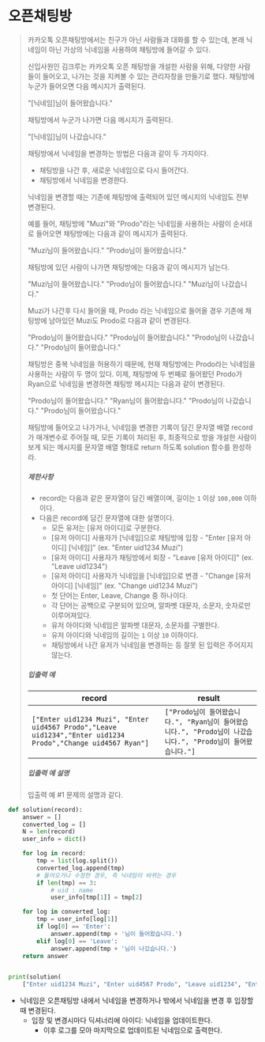 # 오픈채팅방

> 카카오톡 오픈채팅방에서는 친구가 아닌 사람들과 대화를 할 수 있는데, 본래 닉네임이 아닌 가상의 닉네임을 사용하여 채팅방에 들어갈 수 있다.
>
> 신입사원인 김크루는 카카오톡 오픈 채팅방을 개설한 사람을 위해, 다양한 사람들이 들어오고, 나가는 것을 지켜볼 수 있는 관리자창을 만들기로 했다. 채팅방에 누군가 들어오면 다음 메시지가 출력된다.
>
> "[닉네임]님이 들어왔습니다."
>
> 채팅방에서 누군가 나가면 다음 메시지가 출력된다.
>
> "[닉네임]님이 나갔습니다."
>
> 채팅방에서 닉네임을 변경하는 방법은 다음과 같이 두 가지이다.
>
> - 채팅방을 나간 후, 새로운 닉네임으로 다시 들어간다.
> - 채팅방에서 닉네임을 변경한다.
>
> 닉네임을 변경할 때는 기존에 채팅방에 출력되어 있던 메시지의 닉네임도 전부 변경된다.
>
> 예를 들어, 채팅방에 "Muzi"와 "Prodo"라는 닉네임을 사용하는 사람이 순서대로 들어오면 채팅방에는 다음과 같이 메시지가 출력된다.
>
> "Muzi님이 들어왔습니다."
> "Prodo님이 들어왔습니다."
>
> 채팅방에 있던 사람이 나가면 채팅방에는 다음과 같이 메시지가 남는다.
>
> "Muzi님이 들어왔습니다."
> "Prodo님이 들어왔습니다."
> "Muzi님이 나갔습니다."
>
> Muzi가 나간후 다시 들어올 때, Prodo 라는 닉네임으로 들어올 경우 기존에 채팅방에 남아있던 Muzi도 Prodo로 다음과 같이 변경된다.
>
> "Prodo님이 들어왔습니다."
> "Prodo님이 들어왔습니다."
> "Prodo님이 나갔습니다."
> "Prodo님이 들어왔습니다."
>
> 채팅방은 중복 닉네임을 허용하기 때문에, 현재 채팅방에는 Prodo라는 닉네임을 사용하는 사람이 두 명이 있다. 이제, 채팅방에 두 번째로 들어왔던 Prodo가 Ryan으로 닉네임을 변경하면 채팅방 메시지는 다음과 같이 변경된다.
>
> "Prodo님이 들어왔습니다."
> "Ryan님이 들어왔습니다."
> "Prodo님이 나갔습니다."
> "Prodo님이 들어왔습니다."
>
> 채팅방에 들어오고 나가거나, 닉네임을 변경한 기록이 담긴 문자열 배열 record가 매개변수로 주어질 때, 모든 기록이 처리된 후, 최종적으로 방을 개설한 사람이 보게 되는 메시지를 문자열 배열 형태로 return 하도록 solution 함수를 완성하라.
>
> ##### 제한사항
>
> - record는 다음과 같은 문자열이 담긴 배열이며, 길이는 `1` 이상 `100,000` 이하이다.
> - 다음은 record에 담긴 문자열에 대한 설명이다.
>   - 모든 유저는 [유저 아이디]로 구분한다.
>   - [유저 아이디] 사용자가 [닉네임]으로 채팅방에 입장 - "Enter [유저 아이디] [닉네임]" (ex. "Enter uid1234 Muzi")
>   - [유저 아이디] 사용자가 채팅방에서 퇴장 - "Leave [유저 아이디]" (ex. "Leave uid1234")
>   - [유저 아이디] 사용자가 닉네임을 [닉네임]으로 변경 - "Change [유저 아이디] [닉네임]" (ex. "Change uid1234 Muzi")
>   - 첫 단어는 Enter, Leave, Change 중 하나이다.
>   - 각 단어는 공백으로 구분되어 있으며, 알파벳 대문자, 소문자, 숫자로만 이루어져있다.
>   - 유저 아이디와 닉네임은 알파벳 대문자, 소문자를 구별한다.
>   - 유저 아이디와 닉네임의 길이는 `1` 이상 `10` 이하이다.
>   - 채팅방에서 나간 유저가 닉네임을 변경하는 등 잘못 된 입력은 주어지지 않는다.
>
> ##### 입출력 예
>
> | record                                                       | result                                                       |
> | ------------------------------------------------------------ | ------------------------------------------------------------ |
> | `["Enter uid1234 Muzi", "Enter uid4567 Prodo","Leave uid1234","Enter uid1234 Prodo","Change uid4567 Ryan"]` | `["Prodo님이 들어왔습니다.", "Ryan님이 들어왔습니다.", "Prodo님이 나갔습니다.", "Prodo님이 들어왔습니다."]` |
>
> ##### 입출력 예 설명
>
> 입출력 예 #1
> 문제의 설명과 같다.



```python
def solution(record):
    answer = []
    converted_log = []
    N = len(record)
    user_info = dict()

    for log in record:
        tmp = list(log.split())
        converted_log.append(tmp)
        # 들어오거나 수정한 경우, 즉 닉네임이 바뀌는 경우
        if len(tmp) == 3:
            # uid : name
            user_info[tmp[1]] = tmp[2]

    for log in converted_log:
        tmp = user_info[log[1]]
        if log[0] == 'Enter':
            answer.append(tmp + '님이 들어왔습니다.')
        elif log[0] == 'Leave':
            answer.append(tmp + '님이 나갔습니다.')
    return answer


print(solution(
    ["Enter uid1234 Muzi", "Enter uid4567 Prodo", "Leave uid1234", "Enter uid1234 Prodo", "Change uid4567 Ryan"]))

```

- 닉네임은 오픈채팅방 내에서 닉네임을 변경하거나 밖에서 닉네임을 변경 후 입장할 때 변경된다.
  - 입장 및 변경시마다 딕셔너리에 아이디: 닉네임을 업데이트한다.
    - 이후 로그를 모아 마지막으로 업데이트된 닉네임으로 출력한다.